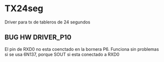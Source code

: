 # TX24seg
Driver para tx de tableros de 24 segundos

## BUG HW DRIVER_P10
El pin de RXD0 no esta coenctado en la bornera P6. Funciona sin problemas si se usa 6N137, porque SOUT si esta conectado a RXD0
